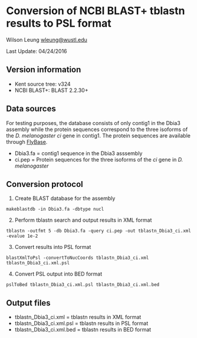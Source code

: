 Conversion of NCBI BLAST+ tblastn results to PSL format
=======================================================
Wilson Leung <wleung@wustl.edu>

Last Update: 04/24/2016


Version information
-------------------
* Kent source tree: v324
* NCBI BLAST+: BLAST 2.2.30+

Data sources
-------------------
For testing purposes, the database consists of only contig1 in the Dbia3 assembly while the protein sequences correspond to the three isoforms of the *D. melanogaster* *ci* gene in contig1. The protein sequences are available through [FlyBase](http://flybase.org/cgi-bin/getseq.html?source=dmel&id=FBgn0004859&chr=4&dump=PrecompiledFasta&targetset=translation).

* Dbia3.fa = contig1 sequence in the Dbia3 asssembly
* ci.pep = Protein sequences for the three isoforms of the *ci* gene in *D. melanogaster*

Conversion protocol
-----------------------
1. Create BLAST database for the assembly
```
makeblastdb -in Dbia3.fa -dbtype nucl
```

2. Perform tblastn search and output results in XML format
```
tblastn -outfmt 5 -db Dbia3.fa -query ci.pep -out tblastn_Dbia3_ci.xml -evalue 1e-2
```

3. Convert results into PSL format
```
blastXmlToPsl -convertToNucCoords tblastn_Dbia3_ci.xml tblastn_Dbia3_ci.xml.psl
```

4. Convert PSL output into BED format
```
pslToBed tblastn_Dbia3_ci.xml.psl tblastn_Dbia3_ci.xml.bed
```

Output files
-----------------------
* tblastn_Dbia3_ci.xml = tblastn results in XML format
* tblastn_Dbia3_ci.xml.psl = tblastn results in PSL format
* tblastn_Dbia3_ci.xml.bed = tblastn results in BED format


